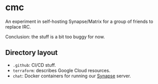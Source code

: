 # cmc

An experiment in self-hosting Synapse/Matrix for a group of friends to replace IRC.

Conclusion: the stuff is a bit too buggy for now.

## Directory layout

* `.github`: CI/CD stuff.
* `terraform`: describes Google Cloud resources.
* `chat`: Docker containers for running our [Synapse](https://github.com/matrix-org/synapse) server.
